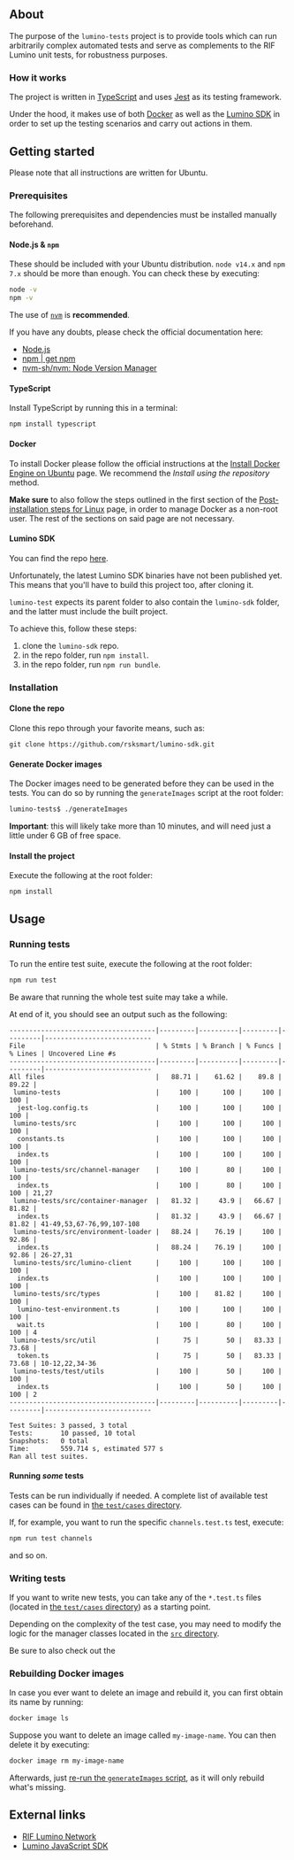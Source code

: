 ## About

The purpose of the `lumino-tests` project is to provide tools which can run arbitrarily complex automated tests and serve as complements to the RIF Lumino unit tests, for robustness purposes.

### How it works

The project is written in [TypeScript](https://www.typescriptlang.org/) and uses [Jest](https://jestjs.io/) as its testing framework.

Under the hood, it makes use of both [Docker](https://www.docker.com/) as well as the [Lumino SDK](https://github.com/rsksmart/lumino-sdk) in order to set up the testing scenarios and carry out actions in them.

## Getting started

Please note that all instructions are written for Ubuntu.

### Prerequisites

The following prerequisites and dependencies must be installed manually beforehand.

#### Node.js & `npm`

These should be included with your Ubuntu distribution. `node v14.x` and `npm 7.x` should be more than enough. You can check these by executing:

```bash
node -v
npm -v
```

The use of [`nvm`](https://github.com/nvm-sh/nvm) is **recommended**.

If you have any doubts, please check the official documentation here:

- [Node.js](https://nodejs.org/en/)
- [npm | get npm](https://www.npmjs.com/get-npm)
- [nvm-sh/nvm: Node Version Manager](https://github.com/nvm-sh/nvm)

#### TypeScript

Install TypeScript by running this in a terminal:

```
npm install typescript
```

#### Docker

To install Docker please follow the official instructions at the [Install Docker Engine on Ubuntu](https://docs.docker.com/engine/install/ubuntu) page. We recommend the _Install using the repository_ method.

**Make sure** to also follow the steps outlined in the first section of the [Post-installation steps for Linux](https://docs.docker.com/engine/install/linux-postinstall/#manage-docker-as-a-non-root-user) page, in order to manage Docker as a non-root user. The rest of the sections on said page are not necessary.

#### Lumino SDK

You can find the repo [here](https://github.com/rsksmart/lumino-sdk).

Unfortunately, the latest Lumino SDK binaries have not been published yet. This means that you'll have to build this project too, after cloning it.

`lumino-test` expects its parent folder to also contain the `lumino-sdk` folder, and the latter must include the built project.

To achieve this, follow these steps:

1. clone the `lumino-sdk` repo.
2. in the repo folder, run `npm install`.
3. in the repo folder, run `npm run bundle`.

### Installation

#### Clone the repo

Clone this repo through your favorite means, such as:

```
git clone https://github.com/rsksmart/lumino-sdk.git
```

#### Generate Docker images

The Docker images need to be generated before they can be used in the tests. You can do so by running the `generateImages` script at the root folder:

```bash
lumino-tests$ ./generateImages
```

**Important**: this will likely take more than 10 minutes, and will need just a little under 6 GB of free space.

#### Install the project

Execute the following at the root folder:

```bash
npm install
```

## Usage

### Running tests

To run the entire test suite, execute the following at the root folder:

```bash
npm run test
```

Be aware that running the whole test suite may take a while.

At end of it, you should see an output such as the following:

```
-------------------------------------|---------|----------|---------|---------|---------------------------
File                                 | % Stmts | % Branch | % Funcs | % Lines | Uncovered Line #s
-------------------------------------|---------|----------|---------|---------|---------------------------
All files                            |   88.71 |    61.62 |    89.8 |   89.22 |
 lumino-tests                        |     100 |      100 |     100 |     100 |
  jest-log.config.ts                 |     100 |      100 |     100 |     100 |
 lumino-tests/src                    |     100 |      100 |     100 |     100 |
  constants.ts                       |     100 |      100 |     100 |     100 |
  index.ts                           |     100 |      100 |     100 |     100 |
 lumino-tests/src/channel-manager    |     100 |       80 |     100 |     100 |
  index.ts                           |     100 |       80 |     100 |     100 | 21,27
 lumino-tests/src/container-manager  |   81.32 |     43.9 |   66.67 |   81.82 |
  index.ts                           |   81.32 |     43.9 |   66.67 |   81.82 | 41-49,53,67-76,99,107-108
 lumino-tests/src/environment-loader |   88.24 |    76.19 |     100 |   92.86 |
  index.ts                           |   88.24 |    76.19 |     100 |   92.86 | 26-27,31
 lumino-tests/src/lumino-client      |     100 |      100 |     100 |     100 |
  index.ts                           |     100 |      100 |     100 |     100 |
 lumino-tests/src/types              |     100 |    81.82 |     100 |     100 |
  lumino-test-environment.ts         |     100 |      100 |     100 |     100 |
  wait.ts                            |     100 |       80 |     100 |     100 | 4
 lumino-tests/src/util               |      75 |       50 |   83.33 |   73.68 |
  token.ts                           |      75 |       50 |   83.33 |   73.68 | 10-12,22,34-36
 lumino-tests/test/utils             |     100 |       50 |     100 |     100 |
  index.ts                           |     100 |       50 |     100 |     100 | 2
-------------------------------------|---------|----------|---------|---------|---------------------------

Test Suites: 3 passed, 3 total
Tests:       10 passed, 10 total
Snapshots:   0 total
Time:        559.714 s, estimated 577 s
Ran all test suites.
```

#### Running _some_ tests

Tests can be run individually if needed. A complete list of available test cases can be found in [the `test/cases` directory](./test/cases).

If, for example, you want to run the specific `channels.test.ts` test, execute:

```bash
npm run test channels
```

and so on.

### Writing tests

If you want to write new tests, you can take any of the `*.test.ts` files (located in [the `test/cases` directory](./test/cases)) as a starting point.

Depending on the complexity of the test case, you may need to modify the logic for the manager classes located in the [`src` directory](./src).

Be sure to also check out the

### Rebuilding Docker images

In case you ever want to delete an image and rebuild it, you can first obtain its name by running:

```bash
docker image ls
```

Suppose you want to delete an image called `my-image-name`. You can then delete it by executing:

```bash
docker image rm my-image-name
```

Afterwards, just [re-run the `generateImages` script](#generate-docker-images), as it will only rebuild what's missing.

## External links

- [RIF Lumino Network](https://github.com/rsksmart/lumino)
- [Lumino JavaScript SDK](https://github.com/rsksmart/lumino-sdk)
